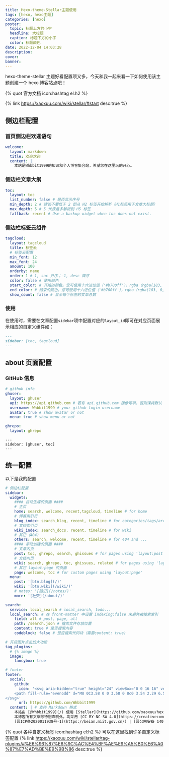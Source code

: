 ```yaml
---
title: Hexo-theme-Stellar主题使用
tags: [hexo, hexo主题]
categories: [hexo]
poster:
  topic: 标题上方的小字
  headline: 大标题
  caption: 标题下方的小字
  color: 标题颜色
date: 2022-12-04 14:03:28
description:
cover:
banner:
---
```


hexo-theme-stellar 主题好看配置项又多，今天和我一起来看一下如何使用该主题创建一个 hexo 博客站点吧！

<!-- more -->

{% quot 官方文档 icon:hashtag el:h2 %}

{% link https://xaoxuu.com/wiki/stellar/#start desc:true %}

## 侧边栏配置

### 首页侧边栏欢迎语句

```yml _data/widgets.yml
welcome:
  layout: markdown
  title: 欢迎欢迎
  content: |
    本站是Whbbit1999的知识和个人博客集合站，希望您在这里玩的开心。
```

### 侧边栏文章大纲

```yml _data/widgets.yml
toc:
  layout: toc
  list_number: false # 是否显示序号
  min_depth: 2 # 建议不要低于 2 即从 H2 标签开始解析（H1标签用于文章大标题）
  max_depth: 5 # 5 代表最多解析到 H5 标签
  fallback: recent # Use a backup widget when toc does not exist.
```

### 侧边栏标签云组件

```yml _data/widgets.yml
tagcloud:
  layout: tagcloud
  title: 标签云
  # 标签云配置
  min_font: 12
  max_font: 24
  amount: 100
  orderby: name
  order: 1 # 1, sac 升序；-1, desc 降序
  color: false # 使用颜色
  start_color: # 开始的颜色。您可使用十六进位值（'#b700ff'），rgba（rgba(183, 0, 255, 1)），hsla（hsla(283, 100%, 50%, 1)）或 颜色关键字。此变量仅在 color 参数开启时才有用。
  end_color: # 结束的颜色。您可使用十六进位值（'#b700ff'），rgba（rgba(183, 0, 255, 1)），hsla（hsla(283, 100%, 50%, 1)）或 颜色关键字。此变量仅在 color 参数开启时才有用。
  show_count: false # 显示每个标签的文章总数
```

### 使用

在使用时，需要在文章配置`sidebar`项中配置对应的`layout_id`即可在对应页面展示相应的自定义组件如：

```md
---
sidebar: [toc, tagcloud]
---
```

## about 页面配置

### GitHub 信息

```yml _data/widgets.yml
# github info
ghuser:
  layout: ghuser
  api: https://api.github.com # 若有 api.github.com 镜像可填，否则保持默认
  username: Whbbit1999 # your github login username
  avatar: true # show avatar or not
  menu: true # show menu or not

ghrepo:
  layout: ghrepo
```

```marndown /source/about/index.md
---
sidebar: [ghuser, toc]
---
```

## 统一配置

以下是我的配置

```yml _config/stellar.yml
# 侧边栏配置
sidebar:
  widgets:
    #### 自动生成的页面 ####
    # 主页
    home: search, welcome, recent,tagcloud, timeline # for home
    # 博客索引页
    blog_index: search_blog, recent, timeline # for categories/tags/archives
    # 文档索引页
    wiki_index: search_docs, recent, timeline # for wiki
    # 其它（404）
    others: search, welcome, recent, timeline # for 404 and ...
    #### 手动创建的页面 ####
    # 文章内页
    post: toc, ghrepo, search, ghissues # for pages using 'layout:post'
    # 文档内页
    wiki: search, ghrepo, toc, ghissues, related # for pages using 'layout:wiki'
    # 其它 layout:page 的页面
    page: welcome, toc # for custom pages using 'layout:page'
  menu:
    post: '[btn.blog](/)'
    wiki: '[btn.wiki](/wiki/)'
    # notes: '[随记](/notes/)'
    more: '[社交](/about/)'

search:
  service: local_search # local_search, todo...
  local_search: # 在 front-matter 中设置 indexing:false 来避免被搜索索引
    field: all # post, page, all
    path: /search.json # 搜索文件存放位置
    content: true # 是否搜索内容
    codeblock: false # 是否搜索代码块（需要content: true)

# 开启图片点击放大功能
tag_plugins:
  # {% image %}
  image:
    fancybox: true

# footer
footer:
  social:
    github:
      icon: '<svg aria-hidden="true" height="24" viewBox="0 0 16 16" version="1.1" width="24" data-view-component="true" class="octicon octicon-mark-github">
    <path fill-rule="evenodd" d="M8 0C3.58 0 0 3.58 0 8c0 3.54 2.29 6.53 5.47 7.59.4.07.55-.17.55-.38 0-.19-.01-.82-.01-1.49-2.01.37-2.53-.49-2.69-.94-.09-.23-.48-.94-.82-1.13-.28-.15-.68-.52-.01-.53.63-.01 1.08.58 1.23.82.72 1.21 1.87.87 2.33.66.07-.52.28-.87.51-1.07-1.78-.2-3.64-.89-3.64-3.95 0-.87.31-1.59.82-2.15-.08-.2-.36-1.02.08-2.12 0 0 .67-.21 2.2.82.64-.18 1.32-.27 2-.27.68 0 1.36.09 2 .27 1.53-1.04 2.2-.82 2.2-.82.44 1.1.16 1.92.08 2.12.51.56.82 1.27.82 2.15 0 3.07-1.87 3.75-3.65 3.95.29.25.54.73.54 1.48 0 1.07-.01 1.93-.01 2.2 0 .21.15.46.55.38A8.013 8.013 0 0016 8c0-4.42-3.58-8-8-8z"></path>
</svg>'
      url: https://github.com/Whbbit1999
  content: | # 支持 Markdown 格式
    本站由 [@Whbbit1999](/) 使用 [Stellar](https://github.com/xaoxuu/hexo-theme-stellar) 主题创建。
    本博客所有文章除特别声明外，均采用 [CC BY-NC-SA 4.0](https://creativecommons.org/licenses/by-nc-sa/4.0/) 许可协议，转载请注明出处。
    [晋ICP备2020011938号-1](https://beian.miit.gov.cn/) | [晋公网安备 14062102000028号](http://www.beian.gov.cn/portal/registerSystemInfo?recordcode=14062102000028)
```

{% quot 各种自定义标签 icon:hashtag el:h2 %}
可以在这里找到许多自定义标签配置
{% link https://xaoxuu.com/wiki/stellar/tag-plugins/#%E6%96%87%E6%9C%AC%E4%BF%AE%E9%A5%B0%E6%A0%87%E7%AD%BE%E9%9B%86 desc:true %}
